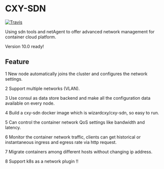 # CXY-SDN

[![Travis](https://travis-ci.org/WIZARD-CXY/cxy-sdn.svg?branch=master)](https://travis-ci.org/WIZARD-CXY/cxy-sdn)

Using sdn tools and netAgent to offer advanced network management for container cloud platform.

Version 10.0 ready!

## Feature

1 New node automatically joins the cluster and configures the network settings.

2 Support multiple networks (VLAN).

3 Use consul as data store backend and make all the configuration data available on every node.

4 Build a cxy-sdn docker image which is wizardcxy/cxy-sdn, so easy to run.

5 Can control the container network QoS settings like bandwidth and latency.

6 Monitor the container network traffic, clients can get historical or instantaneous ingress and egress rate via http request.

7 Migrate containers among different hosts without changing ip address.

8 Support k8s as a network plugin !!